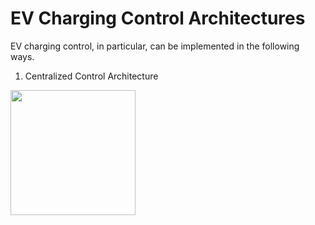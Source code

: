 # EV Charging Control Architectures

EV charging control, in particular, can be implemented in the following ways.

1. Centralized Control Architecture

<img src="https://github.com/nanduni-nin/Distributed_EV_Charge_Scheduling/blob/master/docs/Images/Centralized_architecture.png" width="200" height="200" />
